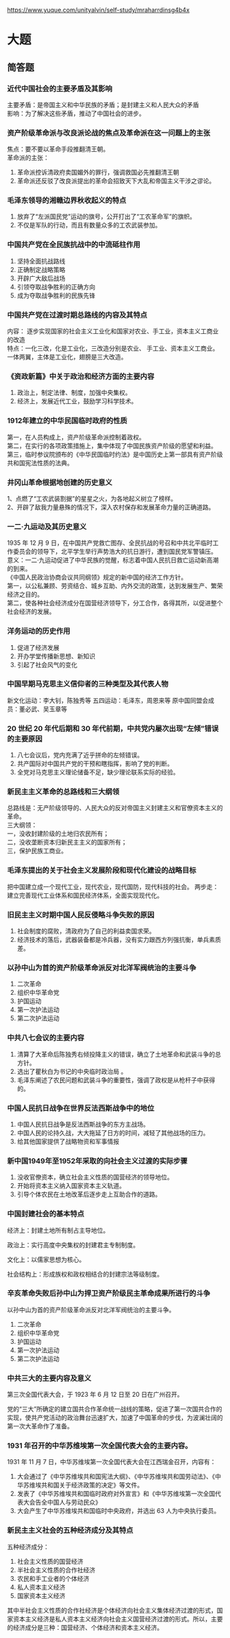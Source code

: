 https://www.yuque.com/unityalvin/self-study/mraharrdinsg4b4x
# 大题

## 简答题

### 近代中国社会的主要矛盾及其影响

主要矛盾：是帝国主义和中华民族的矛盾；是封建主义和人民大众的矛盾  
影响：为了解决这些矛盾，推动了中国社会的进步。

### 资产阶级革命派与改良派论战的焦点及革命派在这一问题上的主张

焦点：要不要以革命手段推翻清王朝。  
革命派的主张：  

1. 革命派控诉清政府卖国媚外的罪行，强调救国必先推翻清王朝  
2. 革命派还反驳了改良派提出的革命会招致天下大乱和帝国主义干涉之谬论。

### 毛泽东领导的湘赣边界秋收起义的特点

1. 放弃了“左派国民党”运动的旗号，公开打出了“工农革命军”的旗帜。
2. 不仅是军队的行动，而且有数量众多的工农武装参加。

### 中国共产党在全民族抗战中的中流砥柱作用

1. 坚持全面抗战路线
2. 正确制定战略策略
3. 开辟广大敌后战场
4. 引领夺取战争胜利的正确方向
5. 成为夺取战争胜利的民族先锋

### 中国共产党在过渡时期总路线的内容及其特点

内容： 逐步实现国家的社会主义工业化和国家对农业、手工业，资本主义工商业的改造  
特点：一化三改，化是工业化，三改造分别是农业、 手工业、资本主义工商业。  
一体两翼，主体是工业化，翅膀是三大改造。  

### 《资政新篇》中关于政治和经济方面的主要内容

1. 政治上，制定法律、制度，加强中央集权。
2. 经济上，发展近代工业，鼓励学习科学技术。

### 1912年建立的中华民国临时政府的性质

第一，在人员构成上，资产阶级革命派控制着政权。  
第二，在实行的各项政策措施上，集中体现了中国民族资产阶级的愿望和利益。  
第三，临时参议院颁布的《中华民国临时约法》是中国历史上第一部具有资产阶级共和国宪法性质的法典。  

### 井冈山革命根据地创建的历史意义

1、点燃了“工农武装割据”的星星之火，为各地起义树立了榜样。  
2、开辟了敌我力量悬殊的情况下，深入农村保存和发展革命力量的正确道路。  

### 一二·九运动及其历史意义

1935 年 12 月 9 日，在中国共产党救亡图存、全民抗战的号召和中共北平临时工作委员会的领导下，北平学生举行声势浩大的抗日游行，遭到国民党军警镇压。  
意义：一二·九运动促进了中华民族的觉醒，标志着中国人民抗日救亡运动新高潮的到来。  
《中国人民政治协商会议共同纲领》规定的新中国的经济工作方针。  
第一，以公私兼顾、劳资结合、城乡互助、内外交流的政策，达到发展生产、繁荣经济之目的。  
第二，使各种社会经济成分在国营经济领导下，分工合作，各得其所，以促进整个社会经济的发展。  

### 洋务运动的历史作用

1. 促进了经济发展
2. 开办学堂传播新思想、新知识
3. 引起了社会风气的变化

### 中国早期马克思主义信仰者的三种类型及其代表人物

新文化运动：李大钊，陈独秀等
五四运动：毛泽东，周恩来等
原中国同盟会成员：董必武、吴玉章等

### 20 世纪 20 年代后期和 30 年代前期，中共党内屡次出现“左倾”错误的主要原因

1. 八七会议后，党内充满了近乎拼命的左倾错误。
2. 共产国际对中国共产党的干预和瞎指挥，影响了党的判断。
3. 全党对马克思主义理论储备不足，缺少理论联系实际的经验。

### 新民主主义革命的总路线和三大纲领

总路线是：无产阶级领导的、人民大众的反对帝国主义封建主义和官僚资本主义的革命。  
三大纲领：  
一，没收封建阶级的土地归农民所有；  
二，没收垄断资本归新民主主义的国家所有；  
三，保护民族工商业。

### 毛泽东提出的关于社会主义发展阶段和现代化建设的战略目标

把中国建立成一个现代工业，现代农业，现代国防，现代科技的社会。
两步走：建立完善现代工业体系和国民经济体系，全面实现现代化。

### 旧民主主义时期中国人民反侵略斗争失败的原因

1. 社会制度的腐败，清政府为了自己的利益卖国求荣。
2. 经济技术的落后，武器装备都是冷兵器，没有实力跟西方列强抗衡，单兵素质差。

### 以孙中山为首的资产阶级革命派反对北洋军阀统治的主要斗争

1. 二次革命
2. 组织中华革命党
3. 护国运动
4. 第一次护法运动
5. 第二次护法运动

### 中共八七会议的主要内容

1. 清算了大革命后陈独秀右倾投降主义的错误，确立了土地革命和武装斗争的总方针。
2. 选出了瞿秋白为书记的中央临时政治局 。
3. 毛泽东阐述了农民问题和武装斗争的重要性，强调了政权是从枪杆子中获得的。

### 中国人民抗日战争在世界反法西斯战争中的地位

1. 中国人民抗日战争是反法西斯战争的东方主战场。
2. 中国人民的论持久战，大大拖延了日方的时间，减轻了其他战场的压力。
3. 给其他国家提供了战略物资和军事情报

### 新中国1949年至1952年采取的向社会主义过渡的实际步骤

1. 没收官僚资本，确立社会主义性质的国营经济的领导地位。
2. 开始将资本主义纳入国家资本主义轨道。
3. 引导个体农民在土地改革后逐步走上互助合作的道路。

### 中国封建社会的基本特点

经济上：封建土地所有制占主导地位。

政治上：实行高度中央集权的封建君主专制制度。

文化上：以儒家思想为核心。

社会结构上：形成族权和政权相结合的封建宗法等级制度。

### 辛亥革命失败后孙中山为捍卫资产阶级民主革命成果所进行的斗争

以孙中山为首的资产阶级革命派反对北洋军阀统治的主要斗争。

1. 二次革命
2. 组织中华革命党
3. 护国运动
4. 第一次护法运动
5. 第二次护法运动

### 中共三大的主要内容及意义

第三次全国代表大会，于 1923 年 6 月 12 日至 20 日在广州召开。

党的“三大”所确定的建立国共合作革命统一战线的策略，促进了第一次国共合作的实现，使共产党活动的政治舞台迅速扩大，加速了中国革命的步伐，为波澜壮阔的第一次大革命作了准备。

### 1931 年召开的中华苏维埃第一次全国代表大会的主要内容。

1931 年 11 月 7 日，中华苏维埃第一次全国代表大会在江西瑞金召开，内容有：

1. 大会通过了《中华苏维埃共和国宪法大纲》、《中华苏维埃共和国劳动法》、《中华苏维埃共和国关于经济政策的决定》等文件。
2. 发表了《中华苏维埃共和国临时政府对外宣言》和《中华苏维埃第一次全国代表大会告全中国人与劳动民众》
3. 大会产生了中华苏维埃共和国临时中央政府，并选出 63 人为中央执行委员。

### 新民主主义社会的五种经济成分及其特点

五种经济成分：

1. 社会主义性质的国营经济
2. 半社会主义性质的合作社经济
3. 农民和手工业者的个体经济
4. 私人资本主义经济
5. 国家资本主义经济

其中半社会主义性质的合作社经济是个体经济向社会主义集体经济过渡的形式，国家资本主义经济是私人资本主义经济向社会主义国营经济过渡的形式。所以，主要的经济成分是三种：国营经济、个体经济和资本主义经济。

